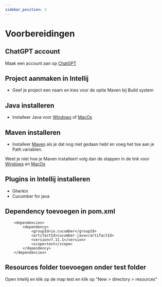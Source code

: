 ```yaml
---
sidebar_position: 2
---
```


# Voorbereidingen

## ChatGPT account
Maak een account aan op [ChatGPT](https://chat.openai.com/)

##  Project aanmaken in Intellij
- Geef je project een naam en kies voor de optie Maven bij Build system

## Java installeren
- Installeer Java voor [Windows](https://java.tutorials24x7.com/blog/how-to-install-java-17-on-windows) of [MacOs](https://www.codejava.net/java-se/install-oracle-jdk-17-on-macos)

##  Maven installeren
- Installeer [Maven](https://dlcdn.apache.org/maven/maven-3/3.9.1/binaries/apache-maven-3.9.1-bin.zip) als je dat nog niet gedaan hebt en voeg het toe aan je Path variablen.

Weet je niet hoe je Maven installeert volg dan de stappen in de link voor [Windows](https://phoenixnap.com/kb/install-maven-windows) en [MacOs](https://www.digitalocean.com/community/tutorials/install-maven-mac-os)

##  Plugins in Intellij installeren
- Gherkin
- Cucumber for java 

##  Dependency toevoegen in pom.xml
``` 
    <dependencies>
        <dependency>
            <groupId>io.cucumber</groupId>
            <artifactId>cucumber-java</artifactId>
            <version>7.11.1</version>
            <scope>test</scope>
        </dependency>
    </dependencies>
```

## Resources folder toevoegen onder test folder
Open Intellij en klik op de map test en klik op "New > directory > resources"